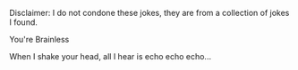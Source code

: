 Disclaimer: I do not condone these jokes, they are from a collection of jokes I found.

You're Brainless

When I shake your head, all I hear is echo echo echo...

